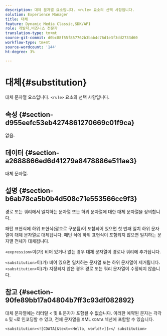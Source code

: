 ```yaml
---
description: 대체 문자열 요소입니다. <rule> 요소의 선택 사항입니다.
solution: Experience Manager
title: 대체
feature: Dynamic Media Classic,SDK/API
role: 개발자,비즈니스 전문가
translation-type: tm+mt
source-git-commit: d0bc88f55f857762b3bab4c76d1e3f3dd2733d60
workflow-type: tm+mt
source-wordcount: '144'
ht-degree: 3%

---
```



# 대체{#substitution}

대체 문자열 요소입니다. `<rule>` 요소의 선택 사항입니다.

## 속성 {#section-d955eefc53eb4274861270669c01f9ca}

없음.

## 데이터 {#section-a2688866ed6d41279a8478886e511ae3}

대체 문자열.

## 설명 {#section-b6ab78ca5b0b4d508c71e553566cc9f3}

경로 또는 쿼리에서 일치하는 문자열 또는 하위 문자열에 대한 대체 문자열을 정의합니다.

패턴 표현식에 하위 표현식(괄호로 구분됨)이 포함되어 있으면 첫 번째 일치 하위 문자열이 대체 문자열로 대체됩니다. 패턴 식에 하위 표현식이 포함되지 않으면 일치하는 문자열 전체가 대체됩니다.

`<expression>`이(가) 비어 있거나 없는 경우 대체 문자열이 경로나 쿼리에 추가됩니다.

`<substitution>`이(가) 비어 있으면 일치하는 문자열 또는 하위 문자열이 제거됩니다. `<substitution>`이(가) 지정되지 않은 경우 경로 또는 쿼리 문자열이 수정되지 않습니다.

## 참고 {#section-90fe89bb17a04804b7ff3c93df082892}

대체 문자열에는 리터럴 &lt; 및 &amp; 문자가 포함될 수 없습니다. 이러한 예약된 문자는 각각 `&` 및 `<`로 인코딩할 수 있고, 전체 문자열을 XML `CDATA` 섹션에 포함할 수 있습니다.

`<substitution><![CDATA[&text=<Hello, world!>]]></ substitution>`
